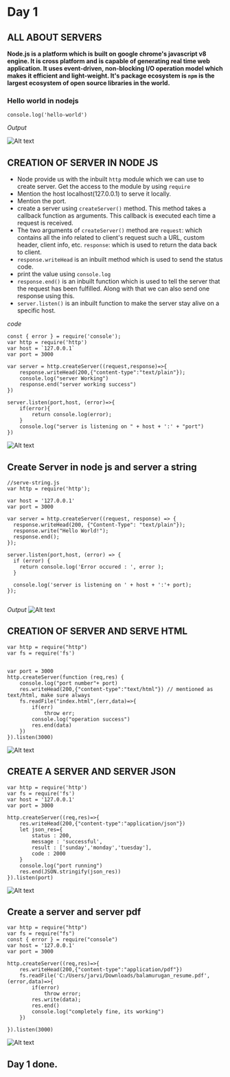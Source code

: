 # Day 1 
## ALL ABOUT SERVERS 

**Node.js is a platform which is built on google chrome's javascript v8 engine. It is cross platform and is capable of generating real time web application. It uses event-driven, non-blocking I/O operation model which makes it efficient and light-weight. It's package ecosystem is `npm` is the largest ecosystem of open source libraries in the world.**

### Hello world in nodejs
`console.log('hello-world')`

*Output*

![Alt text](image.png)

## CREATION OF SERVER IN NODE JS
- Node provide us with the inbuilt `http` module which we can use to create server. Get the access to the module by using `require`
- Mention the host localhost(127.0.0.1) to serve it locally.
- Mention the port. 
- create a server using `createServer()` method. This method takes a callback function as arguments. This callback is executed each time a request is received.
- The two arguments of `createServer()` method are `request`: which contains all the info related to client's request such a URL, custom header, client info, etc. 
`response`: which is used to return the data back to client.
- `response.writeHead`  is an inbuilt method which is used to send the status code.
- print the value using `console.log`
- `response.end()` is an inbuilt function which is used to tell the server that the request has been fulfilled. Along with that we can also send one response using this. 
- `server.listen()` is an inbuilt function to make the server stay alive on a specific host.

*code*
```
const { error } = require('console');
var http = require('http')
var host = `127.0.0.1`
var port = 3000

var server = http.createServer((request,response)=>{
    response.writeHead(200,{"content-type":"text/plain"});
    console.log("server Working")
    response.end("server working success")
})

server.listen(port,host, (error)=>{
    if(error){
        return console.log(error);
    }
    console.log("server is listening on " + host + ':' + "port")
})
```
![Alt text](image-1.png)

## Create Server in node js and server a string

```
//serve-string.js						
var http = require('http');

var host = '127.0.0.1'
var port = 3000

var server = http.createServer((request, response) => {
  response.writeHead(200, {"Content-Type": "text/plain"});
  response.write("Hello World!");
  response.end();
});

server.listen(port,host, (error) => {  
  if (error) {
    return console.log('Error occured : ', error );
  }

  console.log('server is listening on ' + host + ':'+ port);
});	
			
```
*Output*
![Alt text](image-2.png)

## CREATION OF SERVER AND SERVE HTML
```
var http = require("http")
var fs = require('fs')


var port = 3000
http.createServer(function (req,res) {
    console.log("port number"+ port)
    res.writeHead(200,{"content-type":"text/html"}) // mentioned as text/html, make sure always
    fs.readFile("index.html",(err,data)=>{
        if(err)
            throw err;
        console.log("operation success")
        res.end(data)
    })
}).listen(3000)
```
![Alt text](image-3.png)

## CREATE A SERVER AND SERVER JSON
```
var http = require('http')
var fs = require('fs')
var host = '127.0.0.1'
var port = 3000

http.createServer((req,res)=>{
    res.writeHead(200,{"content-type":"application/json"})
    let json_res={
        status : 200,
        message : 'successful',
        result : ['sunday','monday','tuesday'],
        code : 2000
    }
    console.log("port running")
    res.end(JSON.stringify(json_res))
}).listen(port)
```
![Alt text](image-4.png)

## Create a server and server pdf
```
var http = require("http")
var fs = require("fs")
const { error } = require("console")
var host = '127.0.0.1'
var port = 3000

http.createServer((req,res)=>{
    res.writeHead(200,{"content-type":"application/pdf"})
    fs.readFile('C:/Users/jarvi/Downloads/balamurugan_resume.pdf',(error,data)=>{
        if(error)
            throw error;
        res.write(data);
        res.end()
        console.log("completely fine, its working")
    })

}).listen(3000)
```
![Alt text](image-5.png)

## Day 1 done. 

